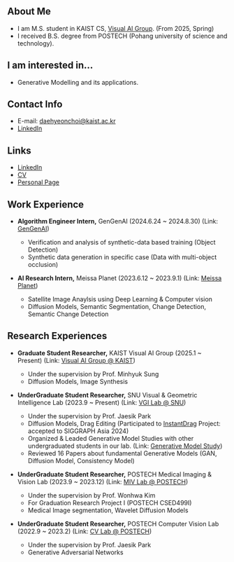 ## About Me
- I am M.S. student in KAIST CS, [Visual AI Group](https://visualai.kaist.ac.kr/). (From 2025, Spring)
- I received B.S. degree from POSTECH (Pohang university of science and technology).


## I am interested in...
- Generative Modelling and its applications. 

## Contact Info
- E-mail: daehyeonchoi@kaist.ac.kr
- [LinkedIn](https://www.linkedin.com/in/choi-daehyeon-570b0a214/)

  
## Links
- [LinkedIn](https://www.linkedin.com/in/daehyeon-choi-570b0a214/)
- [CV](https://drive.google.com/file/d/1cVSY2W48zxk9jj50vJqUu30baFlkMVgF/view?usp=sharing)
- [Personal Page](https://choidaedae.github.io)


## Work Experience
- **Algorithm Engineer Intern,** GenGenAI (2024.6.24 ~ 2024.8.30) (Link: [GenGenAI](https://www.gengen.ai))
  - Verification and analysis of synthetic-data based training (Object Detection)
  - Synthetic data generation in specific case (Data with multi-object occlusion)
    
- **AI Research Intern,** Meissa Planet (2023.6.12 ~ 2023.9.1) (Link: [Meissa Planet](https://www.meissaplanet.com))
  - Satellite Image Anaylsis using Deep Learning & Computer vision 
  - Diffusion Models, Semantic Segmentation, Change Detection, Semantic Change Detection


## Research Experiences
- **Graduate Student Researcher,** KAIST Visual AI Group (2025.1 ~ Present) (Link: [Visual AI Group @ KAIST](https://visualai.kaist.ac.kr/))
  - Under the supervision by Prof. Minhyuk Sung
  - Diffusion Models, Image Synthesis

- **UnderGraduate Student Researcher,** SNU Visual & Geometric Intelligence Lab (2023.9 ~ Present) (Link: [VGI Lab @ SNU](https://jaesik.info/lab))
  - Under the supervision by Prof. Jaesik Park
  - Diffusion Models, Drag Editing (Participated to [InstantDrag](https://github.com/SNU-VGILab/InstantDrag) Project: accepted to SIGGRAPH Asia 2024)
  - Organized & Leaded Generative Model Studies with other undergraduated students in our lab. (Link: [Generative Model Study](https://github.com/choidaedae/VGILab-generative-model-study))
  - Reviewed 16 Papers about fundamental Generative Models (GAN, Diffusion Model, Consistency Model)
    
- **UnderGraduate Student Researcher,** POSTECH Medical Imaging & Vision Lab (2023.9 ~ 2023.12) (Link: [MIV Lab @ POSTECH](https://miv.postech.ac.kr))
  - Under the supervision by Prof. Wonhwa Kim
  - For Graduation Research Project I (POSTECH CSED499I) 
  - Medical Image segmentation, Wavelet Diffusion Models
  
- **UnderGraduate Student Researcher,** POSTECH Computer Vision Lab (2022.9 ~ 2023.2) (Link: [CV Lab @ POSTECH](https://cvlab.postech.ac.kr))
  - Under the supervision by Prof. Jaesik Park 
  - Generative Adversarial Networks
 

 
 
  
  
